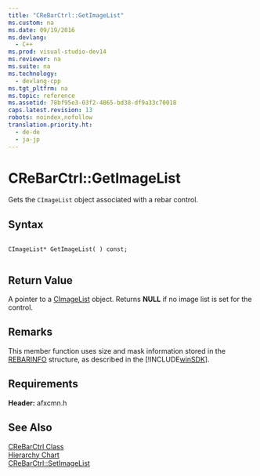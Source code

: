 ```yaml
---
title: "CReBarCtrl::GetImageList"
ms.custom: na
ms.date: 09/19/2016
ms.devlang: 
  - C++
ms.prod: visual-studio-dev14
ms.reviewer: na
ms.suite: na
ms.technology: 
  - devlang-cpp
ms.tgt_pltfrm: na
ms.topic: reference
ms.assetid: 78bf95e3-03f2-4865-bd38-df9a33c70018
caps.latest.revision: 13
robots: noindex,nofollow
translation.priority.ht: 
  - de-de
  - ja-jp
---
```

# CReBarCtrl::GetImageList
Gets the `CImageList` object associated with a rebar control.  
  
## Syntax  
  
```  
  
CImageList* GetImageList( ) const;  
  
```  
  
## Return Value  
 A pointer to a [CImageList](../vs140/CImageList-Class.md) object. Returns **NULL** if no image list is set for the control.  
  
## Remarks  
 This member function uses size and mask information stored in the [REBARINFO](http://msdn.microsoft.com/library/windows/desktop/bb774395) structure, as described in the [!INCLUDE[winSDK](../vs140/includes/winSDK_md.md)].  
  
## Requirements  
 **Header:** afxcmn.h  
  
## See Also  
 [CReBarCtrl Class](../vs140/CReBarCtrl-Class.md)   
 [Hierarchy Chart](../vs140/Hierarchy-Chart.md)   
 [CReBarCtrl::SetImageList](../vs140/CReBarCtrl--SetImageList.md)